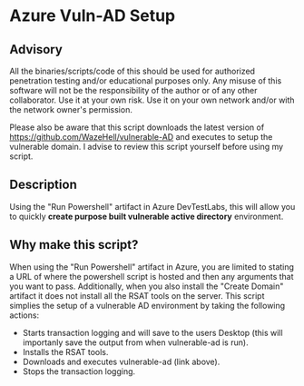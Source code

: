 # Azure Vuln-AD Setup

## Advisory

All the binaries/scripts/code of this should be used for authorized penetration testing and/or educational purposes only. Any misuse of this software will not be the responsibility of the author or of any other collaborator. Use it at your own risk. Use it on your own network and/or with the network owner's permission.

Please also be aware that this script downloads the latest version of https://github.com/WazeHell/vulnerable-AD and executes to setup the vulnerable domain. I advise to review this script yourself before using my script.

## Description
Using the "Run Powershell" artifact in Azure DevTestLabs, this will allow you to quickly **create purpose built vulnerable active directory** environment.

## Why make this script?
When using the "Run Powershell" artifact in Azure, you are limited to stating a URL of where the powershell script is hosted and then any arguments that you want to pass. Additionally, when you also install the "Create Domain" artifact it does not install all the RSAT tools on the server. This script simplies the setup of a vulnerable AD environment by taking the following actions:
- Starts transaction logging and will save to the users Desktop (this will importanly save the output from when vulnerable-ad is run).
- Installs the RSAT tools.
- Downloads and executes vulnerable-ad (link above).
- Stops the transaction logging.
